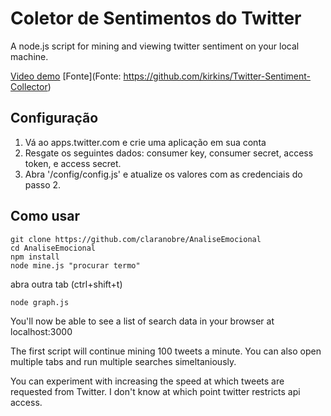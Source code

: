 # Coletor de Sentimentos do Twitter

A node.js script for mining and viewing twitter sentiment on your local machine. 

[Video demo](https://www.youtube.com/watch?v=VsPk9lWuktg)
[Fonte](Fonte: https://github.com/kirkins/Twitter-Sentiment-Collector)

## Configuração
1. Vá ao apps.twitter.com e crie uma aplicação em sua conta
2. Resgate os seguintes dados: consumer key, consumer secret, access token, e access secret.
3. Abra '/config/config.js' e atualize os valores com as credenciais do passo 2.

## Como usar
    git clone https://github.com/claranobre/AnaliseEmocional
    cd AnaliseEmocional
    npm install
    node mine.js "procurar termo"
    
abra outra tab (ctrl+shift+t)
    
    node graph.js

You'll now be able to see a list of search data in your browser at localhost:3000

The first script will continue mining 100 tweets a minute. You can also open multiple tabs and run multiple searches simeltaniously. 

You can experiment with increasing the speed at which tweets are requested from Twitter. I don't know at which point twitter restricts api access.
